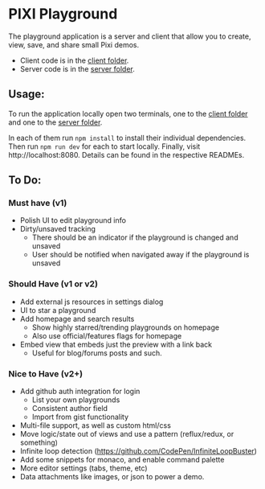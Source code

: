 # PIXI Playground

The playground application is a server and client that allow you to create, view, save,
and share small Pixi demos.

- Client code is in the [client folder][cf].
- Server code is in the [server folder][sf].

## Usage:

To run the application locally open two terminals, one to the [client folder][cf] and one to the [server folder][sf].

In each of them run `npm install` to install their individual dependencies. Then run `npm run dev` for each to start
locally. Finally, visit http://localhost:8080. Details can be found in the respective READMEs.

[cf]: client/
[sf]: server/

## To Do:

### Must have (v1)

- Polish UI to edit playground info
- Dirty/unsaved tracking
    * There should be an indicator if the playground is changed and unsaved
    * User should be notified when navigated away if the playground is unsaved

### Should Have (v1 or v2)

- Add external js resources in settings dialog
- UI to star a playground
- Add homepage and search results
    * Show highly starred/trending playgrounds on homepage
    * Also use official/features flags for homepage
- Embed view that embeds just the preview with a link back
    * Useful for blog/forums posts and such.

### Nice to Have (v2+)

- Add github auth integration for login
    * List your own playgrounds
    * Consistent author field
    * Import from gist functionality
- Multi-file support, as well as custom html/css
- Move logic/state out of views and use a pattern (reflux/redux, or something)
- Infinite loop detection (https://github.com/CodePen/InfiniteLoopBuster)
- Add some snippets for monaco, and enable command palette
- More editor settings (tabs, theme, etc)
- Data attachments like images, or json to power a demo.
